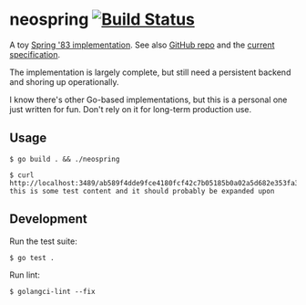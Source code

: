 # neospring [![Build Status](https://github.com/brandur/neospring/workflows/neospring%20CI/badge.svg)](https://github.com/brandur/neospring/actions)

A toy [Spring '83 implementation](https://www.robinsloan.com/lab/specifying-spring-83/). See also [GitHub repo](https://github.com/robinsloan/spring-83) and the [current specification](https://github.com/robinsloan/spring-83/blob/main/draft-20220629.md#key-format).

The implementation is largely complete, but still need a persistent backend and shoring up operationally.

I know there's other Go-based implementations, but this is a personal one just written for fun. Don't rely on it for long-term production use.

## Usage

    $ go build . && ./neospring

    $ curl http://localhost:3489/ab589f4dde9fce4180fcf42c7b05185b0a02a5d682e353fa39177995083e0583
    this is some test content and it should probably be expanded upon

## Development

Run the test suite:

    $ go test .

Run lint:

    $ golangci-lint --fix
